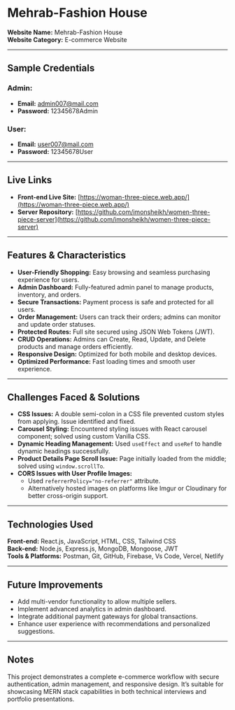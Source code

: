 # Mehrab-Fashion House

**Website Name:** Mehrab-Fashion House  
**Website Category:** E-commerce Website  

---

## Sample Credentials

### Admin:
- **Email:** admin007@mail.com  
- **Password:** 12345678Admin  

### User:
- **Email:** user007@mail.com  
- **Password:** 12345678User  

---

## Live Links

- **Front-end Live Site:** [https://woman-three-piece.web.app/](https://woman-three-piece.web.app/)  
- **Server Repository:** [https://github.com/imonsheikh/women-three-piece-server](https://github.com/imonsheikh/women-three-piece-server)  

---

## Features & Characteristics

- **User-Friendly Shopping:** Easy browsing and seamless purchasing experience for users.  
- **Admin Dashboard:** Fully-featured admin panel to manage products, inventory, and orders.  
- **Secure Transactions:** Payment process is safe and protected for all users.  
- **Order Management:** Users can track their orders; admins can monitor and update order statuses.  
- **Protected Routes:** Full site secured using JSON Web Tokens (JWT).  
- **CRUD Operations:** Admins can Create, Read, Update, and Delete products and manage orders efficiently.  
- **Responsive Design:** Optimized for both mobile and desktop devices.  
- **Optimized Performance:** Fast loading times and smooth user experience.  

---

## Challenges Faced & Solutions

- **CSS Issues:** A double semi-colon in a CSS file prevented custom styles from applying. Issue identified and fixed.  
- **Carousel Styling:** Encountered styling issues with React carousel component; solved using custom Vanilla CSS.  
- **Dynamic Heading Management:** Used `useEffect` and `useRef` to handle dynamic headings successfully.  
- **Product Details Page Scroll Issue:** Page initially loaded from the middle; solved using `window.scrollTo`.  
- **CORS Issues with User Profile Images:**  
  - Used `referrerPolicy="no-referrer"` attribute.  
  - Alternatively hosted images on platforms like Imgur or Cloudinary for better cross-origin support.  

---

## Technologies Used

**Front-end:** React.js, JavaScript, HTML, CSS, Tailwind CSS  
**Back-end:** Node.js, Express.js, MongoDB, Mongoose, JWT  
**Tools & Platforms:** Postman, Git, GitHub, Firebase, Vs Code, Vercel, Netlify  

---

## Future Improvements

- Add multi-vendor functionality to allow multiple sellers.  
- Implement advanced analytics in admin dashboard.  
- Integrate additional payment gateways for global transactions.  
- Enhance user experience with recommendations and personalized suggestions.  

---

## Notes

This project demonstrates a complete e-commerce workflow with secure authentication, admin management, and responsive design. It’s suitable for showcasing MERN stack capabilities in both technical interviews and portfolio presentations.
